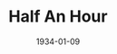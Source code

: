 ---
title: Half An Hour
date: 1934-01-09
closing_date:
layout: productions
featured_image:
image_caption:
image_credit:
playbill:
category:
Theatre: Theatre Jacksonville
cast:
- Mr. Redding: Berkley Blackmon
- Lilian: Evelyn Gresham
- Susie: Janice Fleming
- Dr. Brodie: Laurence Case
- Hugh: Virgil Perry
- Withers: Gibson House
- Mrs. Redding: Mildred McDougal
- Mr. Garson: Slocum Ball
crew:
- Director: Sara Kelley
understudies:
orchestra:
props:
external_links:
---